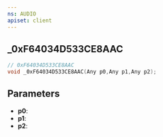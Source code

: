 ```yaml
---
ns: AUDIO
apiset: client
---
```

## _0xF64034D533CE8AAC

```c
// 0xF64034D533CE8AAC
void _0xF64034D533CE8AAC(Any p0,Any p1,Any p2);
```


## Parameters
* **p0**:
* **p1**:
* **p2**: